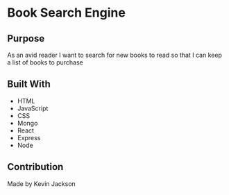 # Book Search Engine

## Purpose
As an avid reader I want to search for new books to read
so that I can keep a list of books to purchase

## Built With
* HTML
* JavaScript
* CSS
* Mongo
* React
* Express
* Node

## Contribution
Made by Kevin Jackson